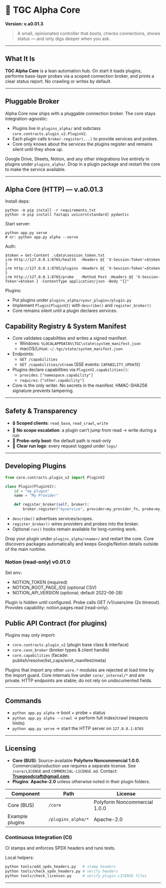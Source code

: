 # 🤖 TGC Alpha Core

**Version: v.a0.01.3**

> A small, opinionated controller that boots, checks connections, shows status — and only digs deeper when you ask.

---

## What It Is

**TGC Alpha Core** is a lean automation hub. On start it loads plugins, performs base-layer probes via a scoped connection broker, and prints a clear status report. No crawling or writes by default.

---

## Pluggable Broker

Alpha Core now ships with a pluggable connection broker. The core stays integration-agnostic:

* Plugins live in `plugins_alpha/` and subclass `core.contracts.plugin_v2.PluginV2`.
* Each plugin calls `broker.register(...)` to provide services and probes.
* Core only knows about the services the plugins register and remains silent until they show up.

Google Drive, Sheets, Notion, and any other integrations live entirely in plugins under `plugins_alpha/`. Drop in a plugin package and restart the core to make the service available.

---

## Alpha Core (HTTP) — v.a0.01.3

Install deps:

```
python -m pip install -r requirements.txt
python -m pip install fastapi uvicorn[standard] pydantic
```

Start server:

```
python app.py serve
# or: python app.py alpha --serve
```

Auth:

```
$token = Get-Content .\data\session_token.txt
irm http://127.0.0.1:8765/health  -Headers @{ 'X-Session-Token'=$token }
irm http://127.0.0.1:8765/plugins -Headers @{ 'X-Session-Token'=$token }
irm http://127.0.0.1:8765/probe   -Method Post -Headers @{ 'X-Session-Token'=$token } -ContentType application/json -Body "{}"
```

Plugins:

* Put plugins under `plugins_alpha/<your_plugin>/plugin.py`
* Implement `Plugin(PluginV2)` with `describe()` and `register_broker()`
* Core remains silent until a plugin declares services.

## Capability Registry & System Manifest

- Core validates capabilities and writes a signed manifest:
  - Windows: `%LOCALAPPDATA%\TGC\state\system_manifest.json`
  - macOS/Linux: `~/.tgc/state/system_manifest.json`
- Endpoints:
  - `GET /capabilities`
  - `GET /capabilities/stream`  (SSE events: `CAPABILITY_UPDATE`)
- Plugins declare capabilities via `PluginV2.capabilities()`:
  - `provides`: `["namespace.capability"]`
  - `requires`: `["other.capability"]`
- Core is the only writer. No secrets in the manifest. HMAC-SHA256 signature prevents tampering.

---

## Safety & Transparency

* 🔒 **Scoped clients**: `read_base`, `read_crawl`, `write`
* 🚫 **No scope escalation**: a plugin can’t jump from read → write during a run
* 🧪 **Probe-only boot**: the default path is read-only
* 🧾 **Clear run logs**: every request logged under `logs/`

---

## Developing Plugins

```python
from core.contracts.plugin_v2 import PluginV2

class Plugin(PluginV2):
    id = "my_plugin"
    name = "My Provider"

    def register_broker(self, broker):
        broker.register("myservice", provider=my_provider_fn, probe=my_probe_fn)
```

* `describe()` advertises services/scopes.
* `register_broker()` wires providers and probes into the broker.
* Optional `run()` hooks remain available for long-running work.

Drop your plugin under `plugins_alpha/<name>/` and restart the core. Core discovers packages automatically and keeps Google/Notion details outside of the main runtime.

### Notion (read-only) v0.01.0
Set env:
- NOTION_TOKEN (required)
- NOTION_ROOT_PAGE_IDS (optional CSV)
- NOTION_API_VERSION (optional; default 2022-06-28)

Plugin is hidden until configured. Probe calls GET /v1/users/me (2s timeout).
Provides capability: notion.pages.read (read-only).

## Public API Contract (for plugins)

Plugins may only import:
- `core.contracts.plugin_v2`          (plugin base class & interface)
- `core.conn_broker`                  (broker types & client handle)
- `core.capabilities`                 (facade: publish/resolve/list_caps/emit_manifest/meta)

Plugins that import any other `core.*` modules are rejected at load time by the import guard.
Core internals live under `core/_internal/*` and are private.
HTTP endpoints are stable; do not rely on undocumented fields.

---

## Commands

* `python app.py alpha` → boot + probe + status
* `python app.py alpha --crawl` → perform full index/crawl (respects limits)
* `python app.py serve` → start the HTTP server on `127.0.0.1:8765`

---

## Licensing

- **Core (BUS)**: Source-available **Polyform Noncommercial 1.0.0**. Commercial/production use requires a separate license. See `/core/LICENSE` and `COMMERCIAL-LICENSE.md`. Contact: **Truegoodcraft@gmail.com**.
- **Plugins**: **Apache-2.0** unless otherwise noted in their plugin folders.

| Component        | Path               | License                          |
|------------------|--------------------|----------------------------------|
| Core (BUS)       | `/core`            | Polyform Noncommercial 1.0.0     |
| Example plugins  | `/plugins_alpha/*` | Apache-2.0                       |

### Continuous Integration (CI)
CI stamps and enforces SPDX headers and runs tests.

Local helpers:
```bash
python tools/add_spdx_headers.py   # stamp headers
python tools/check_spdx_headers.py # verify headers
python tools/check_licenses.py     # verify plugin LICENSE files
```

---
